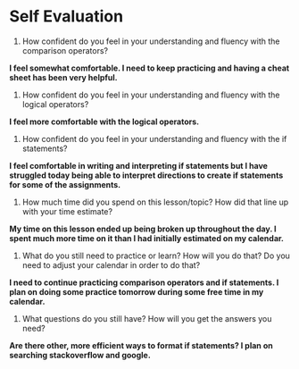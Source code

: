 # Self Evaluation

1. How confident do you feel in your understanding and fluency with the comparison operators?

**I feel somewhat comfortable. I need to keep practicing and having a cheat sheet has been very helpful.**

1. How confident do you feel in your understanding and fluency with the logical operators?

**I feel more comfortable with the logical operators.**

1. How confident do you feel in your understanding and fluency with the if statements?

**I feel comfortable in writing and interpreting if statements but I have struggled today being able to interpret directions to create if statements for some of the assignments.**

1. How much time did you spend on this lesson/topic? How did that line up with your time estimate?

**My time on this lesson ended up being broken up throughout the day. I spent much more time on it than I had initially estimated on my calendar.**

1. What do you still need to practice or learn? How will you do that? Do you need to adjust your calendar in order to do that?

**I need to continue practicing comparison operators and if statements. I plan on doing some practice tomorrow during some free time in my calendar.**

1. What questions do you still have? How will you get the answers you need?

**Are there other, more efficient ways to format if statements? I plan on searching stackoverflow and google.**
